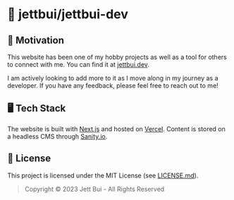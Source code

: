 # 📂 jettbui/jettbui-dev

## 🌟 Motivation
This website has been one of my hobby projects as well as a tool for others to connect with me. You can find it at [jettbui.dev](https://jettbui.dev).

I am actively looking to add more to it as I move along in my journey as a developer. If you have any feedback, please feel free to reach out to me!


## 🖥️ Tech Stack
The website is built with [Next.js](https://nextjs.org/) and hosted on [Vercel](https://vercel.com/).
Content is stored on a headless CMS through [Sanity.io](https://www.sanity.io/).

## 🪪 License

This project is licensed under the MIT License (see [LICENSE.md](LICENSE.md)).

> Copyright © 2023 Jett Bui - All Rights Reserved
